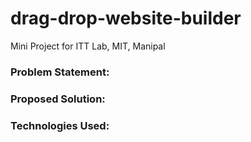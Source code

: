 # drag-drop-website-builder
Mini Project for ITT Lab, MIT, Manipal

### Problem Statement:
### Proposed Solution:
### Technologies Used:
